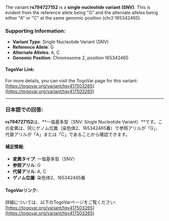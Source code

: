 The variant **rs794727152** is a **single nucleotide variant (SNV)**. This is evident from the reference allele being "G" and the alternate alleles being either "A" or "C" at the same genomic position (chr2:165342465).

### Supporting Information:
- **Variant Type**: Single Nucleotide Variant (SNV)
- **Reference Allele**: G
- **Alternate Alleles**: A, C
- **Genomic Position**: Chromosome 2, position 165342465

#### TogoVar Link:
For more details, you can visit the TogoVar page for this variant:  
[https://togovar.org/variant/tgv417503265](https://togovar.org/variant/tgv417503265)

---

### 日本語での回答:
**rs794727152**は、**一塩基多型（SNV: Single Nucleotide Variant）**です。この変異は、同じゲノム位置（染色体2、165342465番）で参照アリルが「G」、代替アリルが「A」または「C」であることから確認できます。

#### 補足情報:
- **変異タイプ**: 一塩基多型（SNV）
- **参照アリル**: G
- **代替アリル**: A, C
- **ゲノム位置**: 染色体2、165342465番

#### TogoVarリンク:
詳細については、以下のTogoVarページをご覧ください:  
[https://togovar.org/variant/tgv417503265](https://togovar.org/variant/tgv417503265)
